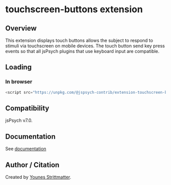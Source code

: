 # touchscreen-buttons extension

## Overview

This extension displays touch buttons allows the subject to respond to stimuli via touchscreen on mobile devices. The touch button send key press events so that all jsPsych plugins that use keyboard input are compatible.


## Loading

### In browser

```js
<script src="https://unpkg.com/@jspsych-contrib/extension-touchscreen-buttons@2.0.0">
```

## Compatibility

jsPsych v7.0.

## Documentation

See [documentation](docs/jspsych-touchscreen-buttons.md)

## Author / Citation

Created by [Younes Strittmatter](https://github.com/younesStrittmatter).
